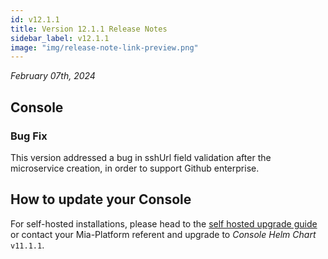 ```yaml
---
id: v12.1.1
title: Version 12.1.1 Release Notes
sidebar_label: v12.1.1
image: "img/release-note-link-preview.png"
---
```


_February 07th, 2024_

## Console

### Bug Fix

This version addressed a bug in sshUrl field validation after the microservice creation, in order to support Github enterprise.

## How to update your Console

For self-hosted installations, please head to the [self hosted upgrade guide](../infrastructure/self-hosted/how-to-upgrade.md#v12---version-upgrades) or contact your Mia-Platform referent and upgrade to _Console Helm Chart_ `v11.1.1`.

